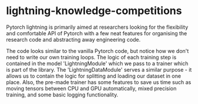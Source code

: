 # lightning-knowledge-competitions

Pytorch lightning is primarily aimed at researchers looking for the flexibility and comfortable API of Pytorch with a few neat features for organising the research code and abstracting away engineering code.

The code looks similar to the vanilla Pytorch code, but notice how we don't need to write our own training loops. The logic of each training step is contained in the model 'LightningModule' which we pass to a trainer which is part of the library. The 'LightningDataModule' serves a similar purpose - it allows us to contain the logic for splitting and loading our dataset in one place. Also, the pre-made trainer has some features to save us time such as moving tensors between CPU and GPU automatically, mixed precision training, and some basic logging functionality.
